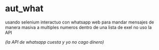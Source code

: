 # aut_what
usando selenium interactuo con whatsapp web para mandar mensajes de manera masiva a multiples numeros dentro de una lista de exel
no uso la API

*(la API de whatsapp cuesta y yo no cago dinero)*
